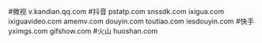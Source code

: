 #微视
v.kandian.qq.com
#抖音
pstatp.com
snssdk.com
ixigua.com
ixiguavideo.com
amemv.com
douyin.com
toutiao.com
iesdouyin.com
#快手
yximgs.com
gifshow.com
#火山
huoshan.com